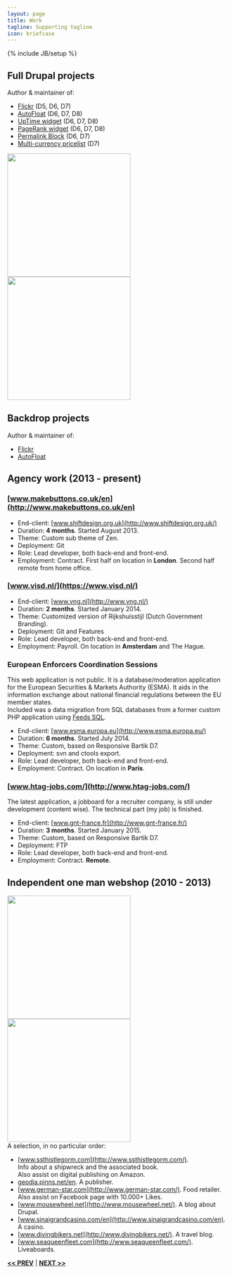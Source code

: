 ```yaml
---
layout: page
title: Work
tagline: Supporting tagline
icon: briefcase
---
```

{% include JB/setup %}

## Full Drupal projects
Author & maintainer of:

- [Flickr](https://www.drupal.org/project/flickr) (D5, D6, D7)
- [AutoFloat](https://www.drupal.org/project/autofloat) (D6, D7, D8)
- [UpTime widget](http://drupal.org/project/uptime_widget) (D6, D7, D8)
- [PageRank widget](http://drupal.org/project/pagerank_widget) (D6, D7, D8)
- [Permalink Block](http://drupal.org/project/permalink_block) (D6, D7)
- [Multi-currency pricelist](http://drupal.org/project/multi_currency_pricelist) (D7)

<div class="clearfix"><a href="https://www.drupal.org/project/flickr"><img src="http://onsavvy.com/sites/drupal.onsavvy.com/files/imagecache/300x225/853/flickr-module.png" style="width: 280px;
margin-right: 15px;"></a><a href="https://www.drupal.org/project/autofloat"><img src="http://onsavvy.com/sites/drupal.onsavvy.com/files/imagecache/300x225/853/autofloat-module.png" style="width: 280px;"></a></div>

## Backdrop projects
Author & maintainer of:

- [Flickr](https://github.com/backdrop-contrib/flickr)
- [AutoFloat](https://github.com/backdrop-contrib/autofloat)

## <a name="agency"></a>Agency work (2013 - present)

### [www.makebuttons.co.uk/en](http://www.makebuttons.co.uk/en)  
- End-client: [www.shiftdesign.org.uk](http://www.shiftdesign.org.uk/)  
- Duration: **4 months**. Started August 2013.  
- Theme: Custom sub theme of Zen.  
- Deployment: Git  
- Role: Lead developer, both back-end and front-end.  
- Employment: Contract. First half on location in **London**. Second half remote from home office.  

### [www.visd.nl/](https://www.visd.nl/)
- End-client: [www.vng.nl](http://www.vng.nl/)  
- Duration: **2 months**. Started January 2014.  
- Theme: Customized version of Rijkshuisstijl (Dutch Government Branding).  
- Deployment: Git and Features  
- Role: Lead developer, both back-end and front-end.  
- Employment: Payroll. On location in **Amsterdam** and The Hague.  

### European Enforcers Coordination Sessions ###
This web application is not public. It is a database/moderation application for the European Securities & Markets Authority (ESMA). It aids in the information exchange about national financial regulations between the EU member states.  
Included was a data migration from SQL databases from a former custom PHP application using [Feeds SQL](https://www.drupal.org/project/feeds_sql).  

- End-client: [www.esma.europa.eu](http://www.esma.europa.eu/)
- Duration: **6 months**. Started July 2014.
- Theme: Custom, based on Responsive Bartik D7.
- Deployment: svn and ctools export.
- Role: Lead developer, both back-end and front-end.
- Employment: Contract. On location in **Paris**.

### [www.htag-jobs.com/](http://www.htag-jobs.com/)
The latest application, a jobboard for a recruiter company, is still under development (content wise). The technical part (my job) is finished.  

- End-client: [www.gnt-france.fr](http://www.gnt-france.fr/)
- Duration: **3 months**. Started January 2015.
- Theme: Custom, based on Responsive Bartik D7.
- Deployment: FTP
- Role: Lead developer, both back-end and front-end.
- Employment: Contract. **Remote**.

## <a name="webshop"></a>Independent one man webshop (2010 - 2013)
<div class="clearfix"><a href="http://geodia.pinns.net/en"><img src="http://onsavvy.com/sites/drupal.onsavvy.com/files/imagecache/300x225/853/geodia-tablet.png" style="width: 280px;
margin-right: 15px;"></a><a href="http://www.sinaigrandcasino.com/en"><img src="http://onsavvy.com/sites/drupal.onsavvy.com/files/imagecache/300x225/853/casino-notebook.png" style="width: 280px;"></a></div>
A selection, in no particular order:

- [www.ssthistlegorm.com](http://www.ssthistlegorm.com/).  
Info about a shipwreck and the associated book.  
Also assist on digital publishing on Amazon.
- [geodia.pinns.net/en](http://geodia.pinns.net/en). A publisher.
- [www.german-star.com](http://www.german-star.com/). Food retailer.  
Also assist on Facebook page with 10.000+ Likes.
- [www.mousewheel.net](http://www.mousewheel.net/). A blog about Drupal.
- [www.sinaigrandcasino.com/en](http://www.sinaigrandcasino.com/en). A casino.
- [www.divingbikers.net](http://www.divingbikers.net/). A travel blog.
- [www.seaqueenfleet.com](http://www.seaqueenfleet.com/). Liveaboards.

<a href="/data.html#top" title="Personal info"><b><< PREV</b></a> &#124; <a href="/tools.html#top" title="My Development Tools"><b>NEXT >></b></a>
